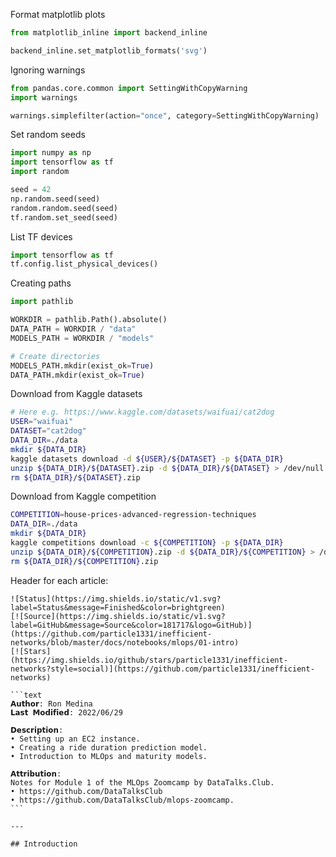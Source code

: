 
Format matplotlib plots
```python
from matplotlib_inline import backend_inline

backend_inline.set_matplotlib_formats('svg')
```

Ignoring warnings

```python
from pandas.core.common import SettingWithCopyWarning
import warnings

warnings.simplefilter(action="once", category=SettingWithCopyWarning)
```

Set random seeds

```python
import numpy as np
import tensorflow as tf
import random

seed = 42
np.random.seed(seed)
random.random.seed(seed)
tf.random.set_seed(seed)
```

List TF devices

```python
import tensorflow as tf
tf.config.list_physical_devices()
```

Creating paths

```python
import pathlib 

WORKDIR = pathlib.Path().absolute()
DATA_PATH = WORKDIR / "data"
MODELS_PATH = WORKDIR / "models"

# Create directories
MODELS_PATH.mkdir(exist_ok=True)
DATA_PATH.mkdir(exist_ok=True)
```


Download from Kaggle datasets
```bash 
# Here e.g. https://www.kaggle.com/datasets/waifuai/cat2dog
USER="waifuai"
DATASET="cat2dog"
DATA_DIR=./data
mkdir ${DATA_DIR}
kaggle datasets download -d ${USER}/${DATASET} -p ${DATA_DIR}
unzip ${DATA_DIR}/${DATASET}.zip -d ${DATA_DIR}/${DATASET} > /dev/null
rm ${DATA_DIR}/${DATASET}.zip
```

Download from Kaggle competition
```bash
COMPETITION=house-prices-advanced-regression-techniques
DATA_DIR=./data
mkdir ${DATA_DIR}
kaggle competitions download -c ${COMPETITION} -p ${DATA_DIR}
unzip ${DATA_DIR}/${COMPETITION}.zip -d ${DATA_DIR}/${COMPETITION} > /dev/null
rm ${DATA_DIR}/${COMPETITION}.zip
```

Header for each article:
````
![Status](https://img.shields.io/static/v1.svg?label=Status&message=Finished&color=brightgreen)
[![Source](https://img.shields.io/static/v1.svg?label=GitHub&message=Source&color=181717&logo=GitHub)](https://github.com/particle1331/inefficient-networks/blob/master/docs/notebooks/mlops/01-intro)
[![Stars](https://img.shields.io/github/stars/particle1331/inefficient-networks?style=social)](https://github.com/particle1331/inefficient-networks)

```text
𝗔𝘂𝘁𝗵𝗼𝗿: Ron Medina
𝗟𝗮𝘀𝘁 𝗠𝗼𝗱𝗶𝗳𝗶𝗲𝗱: 2022/06/29

𝗗𝗲𝘀𝗰𝗿𝗶𝗽𝘁𝗶𝗼𝗻: 
• Setting up an EC2 instance. 
• Creating a ride duration prediction model. 
• Introduction to MLOps and maturity models.

𝗔𝘁𝘁𝗿𝗶𝗯𝘂𝘁𝗶𝗼𝗻: 
Notes for Module 1 of the MLOps Zoomcamp by DataTalks.Club.
• https://github.com/DataTalksClub
• https://github.com/DataTalksClub/mlops-zoomcamp.
```

---

## Introduction
````
